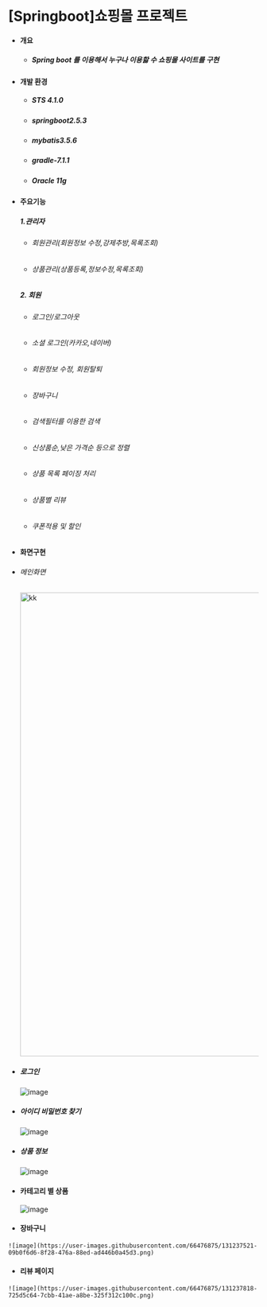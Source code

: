 #  [Springboot]쇼핑몰 프로젝트
- #### 개요
  - ##### Spring boot 를 이용해서 누구나 이용핧 수 쇼핑몰 사이트를 구현


- #### 개발 환경
  - ##### STS 4.1.0
  - ##### springboot2.5.3
  - ##### mybatis3.5.6
  - ##### gradle-7.1.1
  - ##### Oracle 11g


- #### 주요기능


  ##### 1.관리자
    - ###### 회원관리(회원정보 수정,강제추방,목록조회)
    - ###### 상품관리(상품등록,정보수정,목록조회)
 
  ##### 2. 회원

   - ###### 로그인/로그아웃
   - ###### 소셜 로그인(카카오,네이버)
   - ###### 회원정보 수정, 회원탈퇴
   - ###### 장바구니
   - ###### 검색필터를 이용한 검색
   - ###### 신상품순,낮은 가격순 등으로 정렬
   - ###### 상품 목록 페이징 처리
   - ###### 상품별 리뷰
   - ###### 쿠폰적용 및 할인
 
 - #### 화면구현
  - ###### 메인화면
    <img width="933" alt="kk" src="https://user-images.githubusercontent.com/66476875/131237312-f47e6d61-bda2-4466-92ac-b7e70e862eca.PNG">
    
  - ##### 로그인
    ![image](https://user-images.githubusercontent.com/66476875/131237324-9582f2c8-55b7-4c3e-a272-23a1b14507bd.png)
    
  - ##### 아이디 비밀번호 찾기
    ![image](https://user-images.githubusercontent.com/66476875/131237872-dffc4daf-08de-46d6-b5d4-7fa480a30a6c.png)
    
  - ##### 상품 정보
    ![image](https://user-images.githubusercontent.com/66476875/131237566-168e887b-85fd-4e2e-9976-aa4270972109.png)

  - #### 카테고리 별 상품
    ![image](https://user-images.githubusercontent.com/66476875/131237600-37a0b8d7-0001-44c9-a4c0-0759dd3d757d.png)
   
   - #### 장바구니
    ![image](https://user-images.githubusercontent.com/66476875/131237521-09b0f6d6-8f28-476a-88ed-ad446b0a45d3.png)
    
   - #### 리뷰 페이지
    ![image](https://user-images.githubusercontent.com/66476875/131237818-725d5c64-7cbb-41ae-a8be-325f312c100c.png)

   




  
